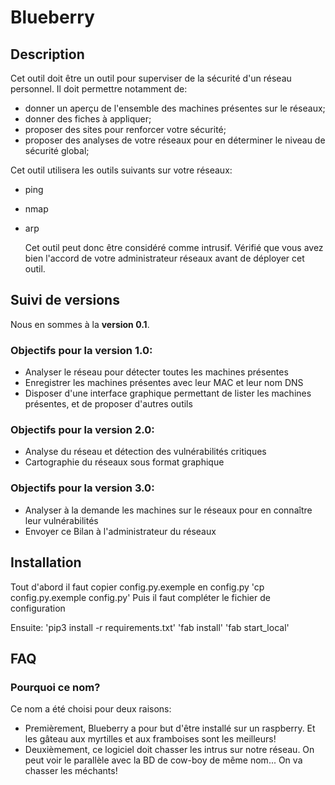 # Blueberry

## Description

Cet outil doit être un outil pour superviser de la sécurité d'un réseau personnel. Il doit permettre notamment de:
- donner un aperçu de l'ensemble des machines présentes sur le réseaux;
- donner des fiches à appliquer;
- proposer des sites pour renforcer votre sécurité;
- proposer des analyses de votre réseaux pour en déterminer le niveau de sécurité global;

Cet outil utilisera les outils suivants sur votre réseaux:

- ping
- nmap
- arp

  Cet outil peut donc être considéré comme intrusif. Vérifié que vous avez bien l'accord de votre administrateur réseaux avant de déployer cet outil.

## Suivi de versions

Nous en sommes à la **version 0.1**.

### Objectifs pour la **version 1.0**:

- Analyser le réseau pour détecter toutes les machines présentes
- Enregistrer les machines présentes avec leur MAC et leur nom DNS
- Disposer d'une interface graphique permettant de lister les machines présentes, et de proposer d'autres outils

### Objectifs pour la **version 2.0**:

- Analyse du réseau et détection des vulnérabilités critiques
- Cartographie du réseaux sous format graphique

### Objectifs pour la **version 3.0**:

- Analyser à la demande les machines sur le réseaux pour en connaître leur vulnérabilités
- Envoyer ce Bilan à l'administrateur du réseaux

## Installation

Tout d'abord il faut copier config.py.exemple en config.py
'cp config.py.exemple config.py'
Puis il faut compléter le fichier de configuration

Ensuite:
'pip3 install -r requirements.txt'
'fab install'
'fab start_local'

## FAQ

### Pourquoi ce nom?

Ce nom a été choisi pour deux raisons:
- Premièrement, Blueberry a pour but d'être installé sur un raspberry. Et les gâteau aux myrtilles et aux framboises sont les meilleurs!
- Deuxièmement, ce logiciel doit chasser les intrus sur notre réseau. On peut voir le parallèle avec la BD de cow-boy de même nom... On va chasser les méchants!
